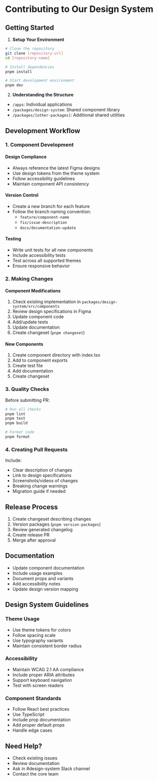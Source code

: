 # Contributing to Our Design System

## Getting Started

1. **Setup Your Environment**
```bash
# Clone the repository
git clone [repository-url]
cd [repository-name]

# Install dependencies
pnpm install

# Start development environment
pnpm dev
```

2. **Understanding the Structure**
- `/apps`: Individual applications
- `/packages/design-system`: Shared component library
- `/packages/[other-packages]`: Additional shared utilities

## Development Workflow

### 1. Component Development

#### Design Compliance
- Always reference the latest Figma designs
- Use design tokens from the theme system
- Follow accessibility guidelines
- Maintain component API consistency

#### Version Control
- Create a new branch for each feature
- Follow the branch naming convention:
  - `feature/component-name`
  - `fix/issue-description`
  - `docs/documentation-update`

#### Testing
- Write unit tests for all new components
- Include accessibility tests
- Test across all supported themes
- Ensure responsive behavior

### 2. Making Changes

#### Component Modifications
1. Check existing implementation in `packages/design-system/src/components`
2. Review design specifications in Figma
3. Update component code
4. Add/update tests
5. Update documentation
6. Create changeset (`pnpm changeset`)

#### New Components
1. Create component directory with index.tsx
2. Add to component exports
3. Create test file
4. Add documentation
5. Create changeset

### 3. Quality Checks

Before submitting PR:
```bash
# Run all checks
pnpm lint
pnpm test
pnpm build

# Format code
pnpm format
```

### 4. Creating Pull Requests

Include:
- Clear description of changes
- Link to design specifications
- Screenshots/videos of changes
- Breaking change warnings
- Migration guide if needed

## Release Process

1. Create changeset describing changes
2. Version packages (`pnpm version-packages`)
3. Review generated changelog
4. Create release PR
5. Merge after approval

## Documentation

- Update component documentation
- Include usage examples
- Document props and variants
- Add accessibility notes
- Update design version mapping

## Design System Guidelines

### Theme Usage
- Use theme tokens for colors
- Follow spacing scale
- Use typography variants
- Maintain consistent border radius

### Accessibility
- Maintain WCAG 2.1 AA compliance
- Include proper ARIA attributes
- Support keyboard navigation
- Test with screen readers

### Component Standards
- Follow React best practices
- Use TypeScript
- Include prop documentation
- Add proper default props
- Handle edge cases

## Need Help?

- Check existing issues
- Review documentation
- Ask in #design-system Slack channel
- Contact the core team 